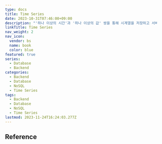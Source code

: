 ```yaml
---
type: docs
title: Time Series
date: 2023-10-31T07:46:00+09:00
description: "'하나 이상의 시간'과 '하나 이상의 값' 쌍을 통해 시계열을 저장하고 서비스하는데 최적화된 소프트웨어 시스템"
linkTitle: Time Series
nav_weight: 2
nav_icon:
  vendor: bs
  name: book
  color: blue
featured: true
series:
  - Database
  - Backend
categories:
  - Backend
  - Database
  - NoSQL
  - Time Series
tags:
  - Backend
  - Database
  - NoSQL
  - Time Series
lastmod: 2023-11-24T16:24:03.277Z
---
```


## Reference
